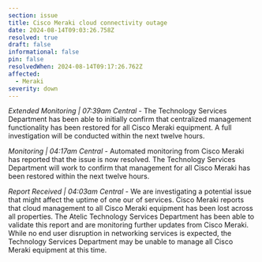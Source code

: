 ```yaml
---
section: issue
title: Cisco Meraki cloud connectivity outage
date: 2024-08-14T09:03:26.758Z
resolved: true
draft: false
informational: false
pin: false
resolvedWhen: 2024-08-14T09:17:26.762Z
affected:
  - Meraki
severity: down
---
```

*Extended Monitoring | 07:39am Central* - The Technology Services Department has been able to initially confirm that centralized management functionality has been restored for all Cisco Meraki equipment. A full investigation will be conducted within the next twelve hours.

*Monitoring | 04:17am Central* - Automated monitoring from Cisco Meraki has reported that the issue is now resolved. The Technology Services Department will work to confirm that management for all Cisco Meraki has been restored within the next twelve hours.

*Report Received | 04:03am Central* - We are investigating a potential issue that might affect the uptime of one our of services. Cisco Meraki reports that cloud management to all Cisco Meraki equipment has been lost across all properties. The Atelic Technology Services Department has been able to validate this report and are monitoring further updates from Cisco Meraki. While no end user disruption in networking services is expected, the Technology Services Department may be unable to manage all Cisco Meraki equipment at this time.